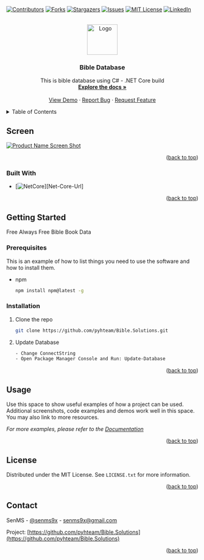 
<a name="readme-top"></a>

<!-- PROJECT SHIELDS -->
<!--
*** I'm using markdown "reference style" links for readability.
*** Reference links are enclosed in brackets [ ] instead of parentheses ( ).
*** See the bottom of this document for the declaration of the reference variables
*** for contributors-url, forks-url, etc. This is an optional, concise syntax you may use.
*** https://www.markdownguide.org/basic-syntax/#reference-style-links
-->
[![Contributors][contributors-shield]][contributors-url]
[![Forks][forks-shield]][forks-url]
[![Stargazers][stars-shield]][stars-url]
[![Issues][issues-shield]][issues-url]
[![MIT License][license-shield]][license-url]
[![LinkedIn][linkedin-shield]][linkedin-url]



<!-- PROJECT LOGO -->
<br />
<div align="center">
  <a href="https://github.com/pyhteam/Bible.Solutions">
    <img src="https://i.ibb.co/Fb8YCDq/bible-logo.png" alt="Logo" width="80" height="80">
  </a>

<h3 align="center">Bible Database</h3>

  <p align="center">
    This is bible database using C# - .NET Core build
    <br />
    <a href="https://github.com/pyhteam/Bible.Solutions"><strong>Explore the docs »</strong></a>
    <br />
    <br />
    <a href="https://github.com/pyhteam/Bible.Solutions">View Demo</a>
    ·
    <a href="https://github.com/pyhteam/Bible.Solutions/issues">Report Bug</a>
    ·
    <a href="https://github.com/pyhteam/Bible.Solutions/issues">Request Feature</a>
  </p>
</div>



<!-- TABLE OF CONTENTS -->
<details>
  <summary>Table of Contents</summary>
  <ol>
    <li>
      <a href="#about-the-project">About The Project</a>
      <ul>
        <li><a href="#built-with">Built With</a></li>
      </ul>
    </li>
    <li>
      <a href="#getting-started">Getting Started</a>
      <ul>
        <li><a href="#prerequisites">Prerequisites</a></li>
        <li><a href="#installation">Installation</a></li>
      </ul>
    </li>
    <li><a href="#usage">Usage</a></li>
    <li><a href="#license">License</a></li>
    <li><a href="#contact">Contact</a></li>
  </ol>
</details>

<!-- ABOUT THE PROJECT -->
## Screen

[![Product Name Screen Shot][product-screenshot]]()

<p align="right">(<a href="#readme-top">back to top</a>)</p>



### Built With

* [![NetCore][NetCore]][Net-Core-Url]

<p align="right">(<a href="#readme-top">back to top</a>)</p>



<!-- GETTING STARTED -->
## Getting Started

Free Always Free Bible Book Data

### Prerequisites

This is an example of how to list things you need to use the software and how to install them.
* npm
  ```sh
  npm install npm@latest -g
  ```

### Installation
1. Clone the repo
   ```sh
   git clone https://github.com/pyhteam/Bible.Solutions.git
   ```
3. Update Database
   ```sh
   - Change ConnectString
   - Open Package Manager Console and Run: Update-Database
   ```

<p align="right">(<a href="#readme-top">back to top</a>)</p>

<!-- USAGE EXAMPLES -->
## Usage

Use this space to show useful examples of how a project can be used. Additional screenshots, code examples and demos work well in this space. You may also link to more resources.

_For more examples, please refer to the [Documentation](https://example.com)_

<p align="right">(<a href="#readme-top">back to top</a>)</p>

<!-- LICENSE -->
## License

Distributed under the MIT License. See `LICENSE.txt` for more information.

<p align="right">(<a href="#readme-top">back to top</a>)</p>



<!-- CONTACT -->
## Contact

SenMS - [@senms9x](https://twitter.com/senms9x) - senms9x@gmail.com

Project: [https://github.com/pyhteam/Bible.Solutions](https://github.com/pyhteam/Bible.Solutions)

<p align="right">(<a href="#readme-top">back to top</a>)</p>



<!-- MARKDOWN LINKS & IMAGES -->
<!-- https://www.markdownguide.org/basic-syntax/#reference-style-links -->
[contributors-shield]: https://img.shields.io/github/contributors/pyhteam/Bible.Solutions.svg?style=for-the-badge
[contributors-url]: https://github.com/pyhteam/repo_name/graphs/contributors
[forks-shield]: https://img.shields.io/github/forks/pyhteam/Bible.Solutions.svg?style=for-the-badge
[forks-url]: https://github.com/pyhteam/repo_name/network/members
[stars-shield]: https://img.shields.io/github/stars/pyhteam/Bible.Solutions.svg?style=for-the-badge
[stars-url]: https://github.com/pyhteam/repo_name/stargazers
[issues-shield]: https://img.shields.io/github/issues/pyhteam/Bible.Solutions.svg?style=for-the-badge
[issues-url]: https://github.com/pyhteam/repo_name/issues
[license-shield]: https://img.shields.io/github/license/pyhteam/Bible.Solutions.svg?style=for-the-badge
[license-url]: https://github.com/pyhteam/Bible.Solutions/blob/master/LICENSE.txt
[linkedin-shield]: https://img.shields.io/badge/-LinkedIn-black.svg?style=for-the-badge&logo=linkedin&colorB=555
[linkedin-url]: https://linkedin.com/in/linkedin_username
[product-screenshot]: https://i.ibb.co/7tj5WqG/Relationship-Bible.png
[Next.js]: https://img.shields.io/badge/next.js-000000?style=for-the-badge&logo=nextdotjs&logoColor=white
[Next-url]: https://nextjs.org/
[React.js]: https://img.shields.io/badge/React-20232A?style=for-the-badge&logo=react&logoColor=61DAFB
[React-url]: https://reactjs.org/
[Vue.js]: https://img.shields.io/badge/Vue.js-35495E?style=for-the-badge&logo=vuedotjs&logoColor=4FC08D
[Vue-url]: https://vuejs.org/
[Angular.io]: https://img.shields.io/badge/Angular-DD0031?style=for-the-badge&logo=angular&logoColor=white
[Angular-url]: https://angular.io/
[Svelte.dev]: https://img.shields.io/badge/Svelte-4A4A55?style=for-the-badge&logo=svelte&logoColor=FF3E00
[Svelte-url]: https://svelte.dev/
[Laravel.com]: https://img.shields.io/badge/Laravel-FF2D20?style=for-the-badge&logo=laravel&logoColor=white
[Laravel-url]: https://laravel.com
[Bootstrap.com]: https://img.shields.io/badge/Bootstrap-563D7C?style=for-the-badge&logo=bootstrap&logoColor=white
[Bootstrap-url]: https://getbootstrap.com
[JQuery.com]: https://img.shields.io/badge/jQuery-0769AD?style=for-the-badge&logo=jquery&logoColor=white
[JQuery-url]: https://jquery.com 
[NetCore-url]: https://dotnet.microsoft.com     
[NetCore]: https://camo.githubusercontent.com/ff765790707ecba41b57071db549f75fbf0eeffa5ac6996ff077083863b8bea4/68747470733a2f2f696d672e736869656c64732e696f2f7374617469632f76313f7374796c653d666f722d7468652d6261646765266d6573736167653d2e4e455426636f6c6f723d353132424434266c6f676f3d2e4e4554266c6f676f436f6c6f723d464646464646266c6162656c3d
